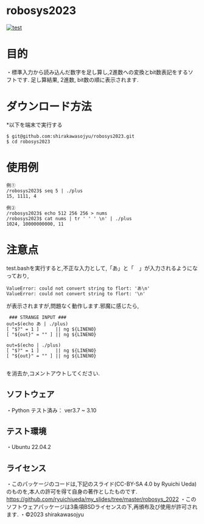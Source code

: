 # robosys2023

[![test](https://github.com/shirakawasojyu/robosys2023/actions/workflows/test.yml/badge.svg)](https://github.com/shirakawasojyu/robosys2023/actions/workflows/test.yml)

# 目的
・標準入力から読み込んだ数字を足し算し,2進数への変換とbit数表記をするソフトです.
足し算結果, 2進数, bit数の順に表示されます.

# ダウンロード方法
*以下を端末で実行する
```
$ git@github.com:shirakawasojyu/robosys2023.git
$ cd robosys2023
```
# 使用例

```
例①
/robosys2023$ seq 5 | ./plus
15, 1111, 4

例②
/robosys2023$ echo 512 256 256 > nums
/robosys2023$ cat nums | tr ' ' ' \n' | ./plus
1024, 10000000000, 11
```

# 注意点
test.bashを実行すると,不正な入力として,「あ」と「　」が入力されるようになっており,
```
ValueError: could not convert string to flort: 'あ\n'
ValueError: could not convert string to flort: '\n'
```
が表示されますが,問題なく動作します.邪魔に感じたら,
```
 ### STRANGE INPUT ###
out=$(echo あ | ./plus)
[ "$?" = 1 ]      || ng ${LINENO}
[ "${out}" = "" ] || ng ${LINENO}

out=$(echo | ./plus)
[ "$?" = 1 ]      || ng ${LINENO}
[ "${out}" = "" ] || ng ${LINENO}
 
```
を消去か,コメントアウトしてください.

## ソフトウェア
・Python
	テスト済み： ver3.7 ~ 3.10

## テスト環境
・Ubuntu 22.04.2

## ライセンス
・このパッケージのコードは,下記のスライド(CC-BY-SA 4.0 by Ryuichi Ueda)のものを,本人の許可を得て自身の著作としたものです.
https://github.com/ryuichiueda/my_slides/tree/master/robosys_2022
・このソフトウェアパッケージは3条項BSDライセンスの下,再頒布及び使用が許可されます.
・©2023 shirakawasojyu
